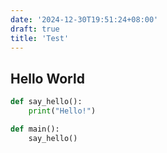 ```yaml
---
date: '2024-12-30T19:51:24+08:00'
draft: true
title: 'Test'
---
```


## Hello World

```python {linenos=table,linenostart=1,filename="hello.py"}
def say_hello():
    print("Hello!")

def main():
    say_hello()
```
